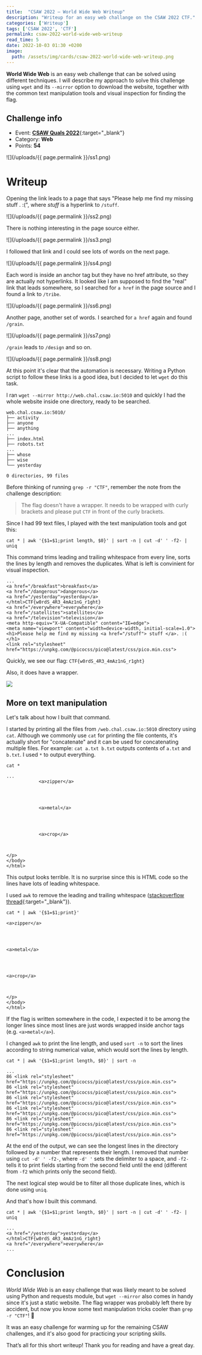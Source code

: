 ```yaml
---
title:  "CSAW 2022 — World Wide Web Writeup"
description: "Writeup for an easy web challange on the CSAW 2022 CTF."
categories: ['Writeup']
tags: ['CSAW 2022', 'CTF']
permalink: csaw-2022-world-wide-web-writeup
read_time: 5
date: 2022-10-03 01:30 +0200
image:
  path: /assets/img/cards/csaw-2022-world-wide-web-writeup.png
---
```

**World Wide Web** is an easy web challenge that can be solved using different techniques. I will describe my approach to solve this challenge using `wget` and its `--mirror` option to download the website, together with the common text manipulation tools and visual inspection for finding the flag.

## Challenge info

- Event: [**CSAW Quals 2022**](https://ctf.csaw.io/){:target="_blank"}
- Category: **Web**
- Points: **54**

![](/uploads/{{ page.permalink }}/ss1.png)

# Writeup

Opening the link leads to a page that says "Please help me find my missing stuff . :(", where *stuff* is a hyperlink to `/stuff`.

![](/uploads/{{ page.permalink }}/ss2.png)

There is nothing interesting in the page source either.

![](/uploads/{{ page.permalink }}/ss3.png)

I followed that link and I could see lots of words on the next page.

![](/uploads/{{ page.permalink }}/ss4.png)

Each word is inside an anchor tag but they have no href attribute, so they are actually not hyperlinks. It looked like I am supposed to find the "real" link that leads somewhere, so I searched for `a href` in the page source and I found a link to `/tribe`.

![](/uploads/{{ page.permalink }}/ss6.png)

Another page, another set of words. I searched for `a href` again and found `/grain`.

![](/uploads/{{ page.permalink }}/ss7.png)

`/grain` leads to `/design` and so on.

![](/uploads/{{ page.permalink }}/ss8.png)

At this point it's clear that the automation is necessary. Writing a Python script to follow these links is a good idea, but I decided to let `wget` do this task.

I ran `wget --mirror http://web.chal.csaw.io:5010` and quickly I had the whole website inside one directory, ready to be searched.

```
web.chal.csaw.io:5010/
├── activity
├── anyone
├── anything
...
├── index.html
├── robots.txt
...
├── whose
├── wise
└── yesterday

0 directories, 99 files
```

Before thinking of running `grep -r "CTF"`, remember the note from the challenge description:

> The flag doesn't have a wrapper. It needs to be wrapped with curly brackets and please put `CTF` in front of the curly brackets.

Since I had 99 text files, I played with the text manipulation tools and got this:

```
cat * | awk '{$1=$1;print length, $0}' | sort -n | cut -d' ' -f2- | uniq
```

This command trims leading and trailing whitespace from every line, sorts the lines by length and removes the duplicates. What is left is convinient for visual inspection.

```
...
<a href="/breakfast">breakfast</a>
<a href="/dangerous">dangerous</a>
<a href="/yesterday">yesterday</a>
</html>CTF{w0rdS_4R3_4mAz1nG_r1ght}
<a href="/everywhere">everywhere</a>
<a href="/satellites">satellites</a>
<a href="/television">television</a>
<meta http-equiv="X-UA-Compatible" content="IE=edge">
<meta name="viewport" content="width=device-width, initial-scale=1.0">
<h1>Please help me find my missing <a href="/stuff"> stuff </a>. :( </h1>
<link rel="stylesheet" href="https://unpkg.com/@picocss/pico@latest/css/pico.min.css">
```

Quickly, we see our flag: `CTF{w0rdS_4R3_4mAz1nG_r1ght}`

Also, it does have a wrapper.

![](https://media.tenor.com/xwoWMxsxuJMAAAAC/tyler-lie.gif)

## More on text manipulation

Let's talk about how I built that command.

I started by printing all the files from `/web.chal.csaw.io:5010` directory using `cat`. Although we commonly use `cat` for printing the file contents, it's actually short for "concatenate" and it can be used for concatenating multiple files. For example: `cat a.txt b.txt` outputs contents of `a.txt` and `b.txt`. I used `*` to output everything.

```
cat *
```

```
...
            <a>zipper</a>        
        
        
    
        
            <a>metal</a>        
        
        
    
        
            <a>crop</a>        
        
        
    
</p>
</body>
</html>
```

This output looks terrible. It is no surprise since this is HTML code so the lines have lots of leading whitespace. 

I used `awk` to remove the leading and trailing whitespace ([stackoverflow thread](https://unix.stackexchange.com/questions/102008/how-do-i-trim-leading-and-trailing-whitespace-from-each-line-of-some-output){:target="_blank"}).

```
cat * | awk '{$1=$1;print}'
```

```
<a>zipper</a>




<a>metal</a>




<a>crop</a>



</p>
</body>
</html>
```

If the flag is written somewhere in the code, I expected it to be among the longer lines since most lines are just words wrapped inside anchor tags (e.g. `<a>metal</a>`). 

I changed `awk` to print the line length, and used `sort -n` to sort the lines according to string numerical value, which would sort the lines by length.

```
cat * | awk '{$1=$1;print length, $0}' | sort -n
```

```
...
86 <link rel="stylesheet" href="https://unpkg.com/@picocss/pico@latest/css/pico.min.css">
86 <link rel="stylesheet" href="https://unpkg.com/@picocss/pico@latest/css/pico.min.css">
86 <link rel="stylesheet" href="https://unpkg.com/@picocss/pico@latest/css/pico.min.css">
86 <link rel="stylesheet" href="https://unpkg.com/@picocss/pico@latest/css/pico.min.css">
86 <link rel="stylesheet" href="https://unpkg.com/@picocss/pico@latest/css/pico.min.css">
86 <link rel="stylesheet" href="https://unpkg.com/@picocss/pico@latest/css/pico.min.css">
```

At the end of the output, we can see the longest lines in the directory followed by a number that represents their length. I removed that number using `cut -d' ' -f2-`, where `-d' '` sets the delimiter to a space, and `-f2-` tells it to print fields starting from the second field until the end (different from `-f2` which prints only the second field).

The next logical step would be to filter all those duplicate lines, which is done using `uniq`.

And that's how I built this command.

```
cat * | awk '{$1=$1;print length, $0}' | sort -n | cut -d' ' -f2- | uniq
```

```
...
<a href="/yesterday">yesterday</a>
</html>CTF{w0rdS_4R3_4mAz1nG_r1ght}
<a href="/everywhere">everywhere</a>
...
```

# Conclusion

*World Wide Web* is an easy challenge that was likely meant to be solved using Python and requests module, but `wget --mirror` also comes in handy since it's just a static website. The flag wrapper was probably left there by accident, but now you know some text manipulation tricks cooler than `grep -r "CTF"`! 🎉

It was an easy challenge for warming up for the remaining CSAW challenges, and it's also good for practicing your scripting skills.

That’s all for this short writeup! Thank you for reading and have a great day.